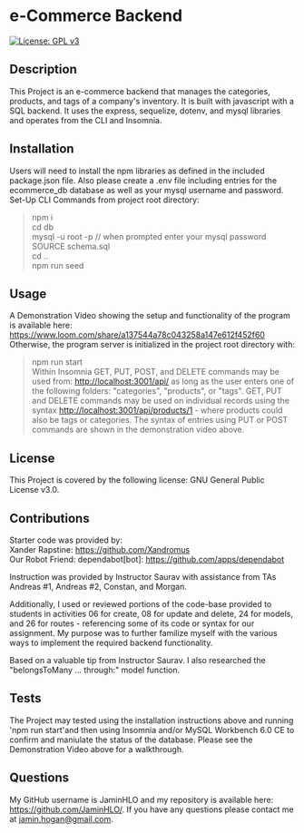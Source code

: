 # e-Commerce Backend

[![License: GPL v3](https://img.shields.io/badge/License-GPLv3-blue.svg)](https://www.gnu.org/licenses/gpl-3.0)

## Description
    
This Project is an e-commerce backend that manages the categories, products, and tags of a company's inventory. It is built with javascript with a SQL backend. It uses the express, sequelize, dotenv, and mysql libraries and operates from the CLI and Insomnia. 
    
## Installation

Users will need to install the npm libraries as defined in the included package.json file. Also please create a .env file including entries for the ecommerce_db database as well as your mysql username and password.
Set-Up CLI Commands from project root directory:
>npm i <br>
>cd db<br>
>mysql -u root -p // when prompted enter your mysql password<br>
>SOURCE schema.sql<br>
>cd ..<br>
>npm run seed<br>

## Usage

A Demonstration Video showing the setup and functionality of the program is available here: <https://www.loom.com/share/a137544a78c043258a147e612f452f60> <br>
Otherwise, the program server is initialized in the project root directory with:
>npm run start<br>
Within Insomnia GET, PUT, POST, and DELETE commands may be used from: <http://localhost:3001/api/> as long as the user enters one of the following folders: "categories", "products", or "tags". GET, PUT and DELETE commands may be used on individual records using the syntax <http://localhost:3001/api/products/1> - where products could also be tags or categories. The syntax of entries using PUT or POST commands are shown in the demonstration video above.

## License

This Project is covered by the following license: GNU General Public License v3.0.

## Contributions

Starter code was provided by: <br>
Xander Rapstine: https://github.com/Xandromus <br>
Our Robot Friend: dependabot[bot]: https://github.com/apps/dependabot <br>

Instruction was provided by Instructor Saurav with assistance from TAs Andreas #1, Andreas #2, Constan, and Morgan. 

Additionally, I used or reviewed portions of the code-base provided to students in activities 06 for create, 08 for update and delete, 24 for models, and 26 for routes - referencing some of its code or syntax for our assignment. My purpose was to further familize myself with the various ways to implement the required backend functionality.

Based on a valuable tip from Instructor Saurav. I also researched the "belongsToMany ... through:" model function.

## Tests

The Project may tested using the installation instructions above and running 'npm run start'and then using Insomnia and/or MySQL Workbench 6.0 CE to confirm and maniulate the status of the database. Please see the Demonstration Video above for a walkthrough.

## Questions

My GitHub username is JaminHLO and my repository is available here: <https://github.com/JaminHLO/>.
If you have any questions please contact me at <jamin.hogan@gmail.com>.
